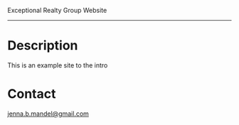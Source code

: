 Exceptional Realty Group Website

---
# Description

This is an example site to the intro

# Contact

jenna.b.mandel@gmail.com
